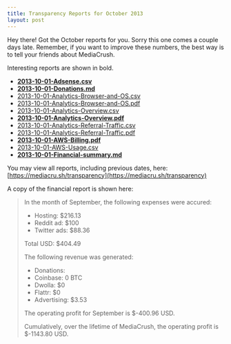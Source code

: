```yaml
---
title: Transparency Reports for October 2013
layout: post
---
```


Hey there! Got the October reports for you. Sorry this one comes a couple days late. Remember, if you want to
improve these numbers, the best way is to tell your friends about MediaCrush.

Interesting reports are shown in bold.

* **[2013-10-01-Adsense.csv](https://mediacru.sh/transparency/advertising/2013-10-01-Adsense.csv)**
* **[2013-10-01-Donations.md](https://mediacru.sh/transparency/donations/2013-10-01-Donations.md)**
* [2013-10-01-Analytics-Browser-and-OS.csv](https://mediacru.sh/transparency/google-analytics/2013-10-01-Analytics-Browser-and-OS.csv)
* [2013-10-01-Analytics-Browser-and-OS.pdf](https://mediacru.sh/transparency/google-analytics/2013-10-01-Analytics-Browser-and-OS.pdf)
* [2013-10-01-Analytics-Overview.csv](https://mediacru.sh/transparency/google-analytics/2013-10-01-Analytics-Overview.csv)
* **[2013-10-01-Analytics-Overview.pdf](https://mediacru.sh/transparency/google-analytics/2013-10-01-Analytics-Overview.pdf)**
* [2013-10-01-Analytics-Referral-Traffic.csv](https://mediacru.sh/transparency/google-analytics/2013-10-01-Analytics-Referral-Traffic.csv)
* [2013-10-01-Analytics-Referral-Traffic.pdf](https://mediacru.sh/transparency/google-analytics/2013-10-01-Analytics-Referral-Traffic.pdf)
* **[2013-10-01-AWS-Billing.pdf](https://mediacru.sh/transparency/hosting/2013-10-01-AWS-Billing.pdf)**
* [2013-10-01-AWS-Usage.csv](https://mediacru.sh/transparency/hosting/2013-10-01-AWS-Usage.csv)
* **[2013-10-01-Financial-summary.md](https://mediacru.sh/transparency/2013-10-01-Financial-summary.md)**

You may view all reports, including previous dates, here: [https://mediacru.sh/transparency](https://mediacru.sh/transparency)

A copy of the financial report is shown here:

>In the month of September, the following expenses were accured:
>
>* Hosting: $216.13
>* Reddit ad: $100
>* Twitter ads: $88.36
>
>Total USD: $404.49
>
>The following revenue was generated:
>
>* Donations:
>  * Coinbase: 0 BTC
>  * Dwolla: $0
>  * Flattr: $0
>* Advertising: $3.53
>
>The operating profit for September is $-400.96 USD.
>
>Cumulatively, over the lifetime of MediaCrush, the operating profit is $-1143.80 USD.
